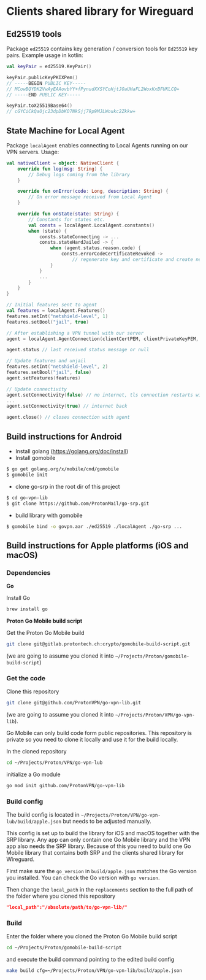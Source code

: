 # Clients shared library for Wireguard

## Ed25519 tools

Package `ed25519` contains key generation / conversion tools for `Ed25519` key pairs. Example usage in kotlin:
```kotlin
val keyPair = ed25519.KeyPair()

keyPair.publicKeyPKIXPem()
// -----BEGIN PUBLIC KEY-----
// MCowBQYDK2VwAyEAAovbYY+fPynudXXSYCoHjtJOaUHaFL2WoxKxBFUKLCQ=
// -----END PUBLIC KEY-----

keyPair.toX25519Base64()
// cGYCiCkQaOjc23dpDbKO7NkSjj79p9MJLWoukc2Zkkw=
```

## State Machine for Local Agent

Package `localAgent` enables connecting to Local Agents running on our VPN servers. Usage:
```kotlin
val nativeClient = object: NativeClient {
    override fun log(msg: String) {
        // Debug logs coming from the library
    }

    override fun onError(code: Long, description: String) {
        // On error message received from Local Agent
    }

    override fun onState(state: String) {
        // Constants for states etc.
        val consts = localAgent.LocalAgent.constants()
        when (state) {
            consts.stateConnecting -> ...
            consts.stateHardJailed -> {
                when (agent.status.reason.code) {
                    consts.errorCodeCertificateRevoked ->
                        // regenerate key and certificate and create new AgentConnection
                }
            }
            ...
        }
    }
}

// Initial features sent to agent
val features = localAgent.Features()
features.setInt("netshield-level", 1)
features.setBool("jail", true)

// After establishing a VPN tunnel with our server
agent = localAgent.AgentConnection(clientCertPEM, clientPrivateKeyPEM, serverRootCerts, "ip:port", nativeClient, features)

agent.status // last received status message or null

// Update features and unjail
features.setInt("netshield-level", 2)
features.setBool("jail", false)
agent.setFeatures(features)

// Update connectivity
agent.setConnectivity(false) // no internet, tls connection restarts will pause until connectivity is back
...
agent.setConnectivity(true) // internet back

agent.close() // closes connection with agent
```
## Build instructions for Android

* Install golang (https://golang.org/doc/install)
* Install gomobile
```bash
$ go get golang.org/x/mobile/cmd/gomobile
$ gomobile init
```
* clone go-srp in the root dir of this project
```bash
$ cd go-vpn-lib
$ git clone https://github.com/ProtonMail/go-srp.git
```
* build library with gomobile
```bash
$ gomobile bind -o govpn.aar ./ed25519 ./localAgent ./go-srp ...
```

## Build instructions for Apple platforms (iOS and macOS)

### Dependencies

**Go**

Install Go

```bash
brew install go
```

**Proton Go Mobile build script**

Get the Proton Go Mobile build 

```bash
git clone git@gitlab.protontech.ch:crypto/gomobile-build-script.git
``` 

(we are going to assume you cloned it into `~/Projects/Proton/gomobile-build-script`)

### Get the code

Clone this repository 

```bash
git clone git@github.com/ProtonVPN/go-vpn-lib.git
```

(we are going to assume you cloned it into `~/Projects/Proton/VPN/go-vpn-lib`). 

Go Mobile can only build code form public repositories. This repository is private so you need to clone it locally and use it for the build locally.

In the cloned repository 

```bash
cd ~/Projects/Proton/VPN/go-vpn-lub
```

initialize a Go module

```bash
go mod init github.com/ProtonVPN/go-vpn-lib
```

### Build config

The build config is located in `~/Projects/Proton/VPN/go-vpn-lub/build/apple.json` but needs to be adjusted manually. 

This config is set up to build the library for iOS and macOS together with the SRP library. Any app can only contain one Go Mobile library and the VPN app also needs the SRP library. Because of this you need to build one Go Mobile library that contains both SRP and the clients shared library for Wireguard.

First make sure the `go_version` in `build/apple.json` matches the Go version you installed. You can check the Go version with `go version`. 

Then change the `local_path` in the `replacements` section to the full path of the folder where you cloned this repository

```json
"local_path":"/absolute/path/to/go-vpn-lib/"
```

### Build

Enter the folder where you cloned the Proton Go Mobile build script

```bash
cd ~/Projects/Proton/gomobile-build-script
```

and execute the build command pointing to the edited build config

```bash
make build cfg=~/Projects/Proton/VPN/go-vpn-lib/build/apple.json
```

